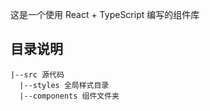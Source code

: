 这是一个使用 React + TypeScript 编写的组件库

## 目录说明

```
|--src 源代码
  |--styles 全局样式目录
  |--components 组件文件夹
```
